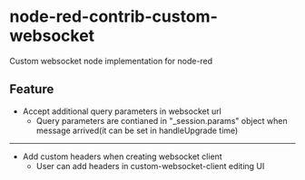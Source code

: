 # node-red-contrib-custom-websocket
Custom websocket node implementation for node-red

## Feature
- Accept additional query parameters in websocket url
    - Query parameters are contianed in "_session.params" object when message arrived(it can be set in handleUpgrade time)
---
- Add custom headers when creating websocket client
    - User can add headers in custom-websocket-client editing UI
    